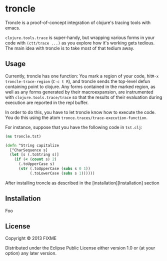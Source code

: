 # troncle

Troncle is a proof-of-concept integration of clojure's tracing tools
with emacs.

`clojure.tools.trace` is super-handy, but wrapping various forms in your
code with `(ctt/trace ...)` as you explore how it's working gets
tedious.  The main idea with troncle is to take most of that tedium
away.

## Usage

Currently, troncle has one function: You mark a region of your code,
hit`M-x troncle-trace-region` (`C-c t R`), and troncle sends the
top-level defun containing point to clojure.  Any forms contained in the
marked region, as well as any forms generated by their macroexpansion,
are instrumented with `clojure.tools.trace/trace` so that the results of
their evaluation during execution are reported in the repl buffer.

In order to do this, you have to let troncle know how to execute the
code.  You do this using the atom
`tronce.traces/trace-execution-function`.

For instance, suppose that you have the following code in `tst.clj`:

```clojure
(ns troncle.tst)

(defn ^String capitalize
  [^CharSequence s]
  (let [s (.toString s)]
    (if (< (count s) 2)
      (.toUpperCase s)
      (str (.toUpperCase (subs s 0 1))
           (.toLowerCase (subs s 1))))))
```

After installing troncle as described in the
[installation][Installation] section

## Installation

Foo

## License

Copyright © 2013 FIXME

Distributed under the Eclipse Public License either version 1.0 or (at
your option) any later version.
